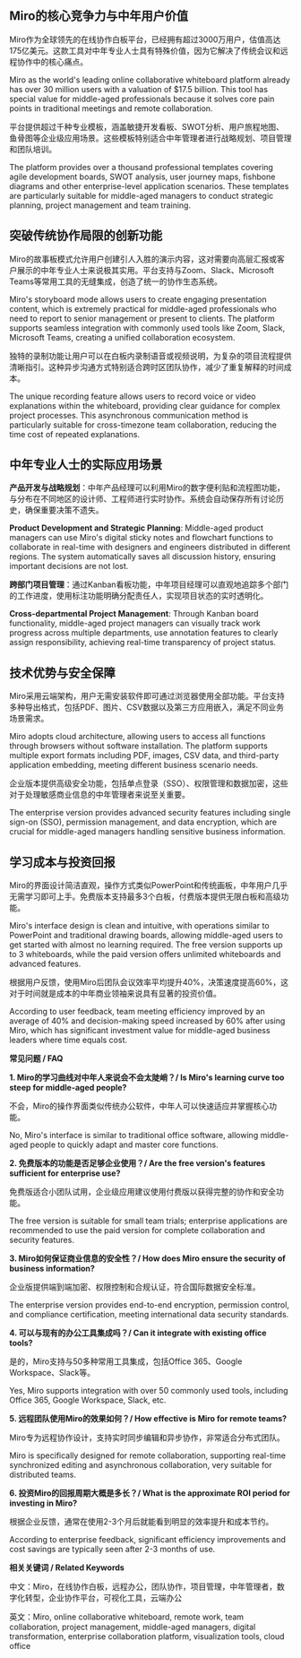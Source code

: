 ## **Miro的核心竞争力与中年用户价值**

Miro作为全球领先的在线协作白板平台，已经拥有超过3000万用户，估值高达175亿美元。这款工具对中年专业人士具有特殊价值，因为它解决了传统会议和远程协作中的核心痛点。

Miro as the world's leading online collaborative whiteboard platform already has over 30 million users with a valuation of $17.5 billion. This tool has special value for middle-aged professionals because it solves core pain points in traditional meetings and remote collaboration.

平台提供超过千种专业模板，涵盖敏捷开发看板、SWOT分析、用户旅程地图、鱼骨图等企业级应用场景。这些模板特别适合中年管理者进行战略规划、项目管理和团队培训。

The platform provides over a thousand professional templates covering agile development boards, SWOT analysis, user journey maps, fishbone diagrams and other enterprise-level application scenarios. These templates are particularly suitable for middle-aged managers to conduct strategic planning, project management and team training.

## **突破传统协作局限的创新功能**

Miro的故事板模式允许用户创建引人入胜的演示内容，这对需要向高层汇报或客户展示的中年专业人士来说极其实用。平台支持与Zoom、Slack、Microsoft Teams等常用工具的无缝集成，创造了统一的协作生态系统。

Miro's storyboard mode allows users to create engaging presentation content, which is extremely practical for middle-aged professionals who need to report to senior management or present to clients. The platform supports seamless integration with commonly used tools like Zoom, Slack, Microsoft Teams, creating a unified collaboration ecosystem.

独特的录制功能让用户可以在白板内录制语音或视频说明，为复杂的项目流程提供清晰指引。这种异步沟通方式特别适合跨时区团队协作，减少了重复解释的时间成本。

The unique recording feature allows users to record voice or video explanations within the whiteboard, providing clear guidance for complex project processes. This asynchronous communication method is particularly suitable for cross-timezone team collaboration, reducing the time cost of repeated explanations.

## **中年专业人士的实际应用场景**

**产品开发与战略规划**：中年产品经理可以利用Miro的数字便利贴和流程图功能，与分布在不同地区的设计师、工程师进行实时协作。系统会自动保存所有讨论历史，确保重要决策不遗失。

**Product Development and Strategic Planning**: Middle-aged product managers can use Miro's digital sticky notes and flowchart functions to collaborate in real-time with designers and engineers distributed in different regions. The system automatically saves all discussion history, ensuring important decisions are not lost.

**跨部门项目管理**：通过Kanban看板功能，中年项目经理可以直观地追踪多个部门的工作进度，使用标注功能明确分配责任人，实现项目状态的实时透明化。

**Cross-departmental Project Management**: Through Kanban board functionality, middle-aged project managers can visually track work progress across multiple departments, use annotation features to clearly assign responsibility, achieving real-time transparency of project status.

## **技术优势与安全保障**

Miro采用云端架构，用户无需安装软件即可通过浏览器使用全部功能。平台支持多种导出格式，包括PDF、图片、CSV数据以及第三方应用嵌入，满足不同业务场景需求。

Miro adopts cloud architecture, allowing users to access all functions through browsers without software installation. The platform supports multiple export formats including PDF, images, CSV data, and third-party application embedding, meeting different business scenario needs.

企业版本提供高级安全功能，包括单点登录（SSO）、权限管理和数据加密，这些对于处理敏感商业信息的中年管理者来说至关重要。

The enterprise version provides advanced security features including single sign-on (SSO), permission management, and data encryption, which are crucial for middle-aged managers handling sensitive business information.

## **学习成本与投资回报**

Miro的界面设计简洁直观，操作方式类似PowerPoint和传统画板，中年用户几乎无需学习即可上手。免费版本支持最多3个白板，付费版本提供无限白板和高级功能。

Miro's interface design is clean and intuitive, with operations similar to PowerPoint and traditional drawing boards, allowing middle-aged users to get started with almost no learning required. The free version supports up to 3 whiteboards, while the paid version offers unlimited whiteboards and advanced features.

根据用户反馈，使用Miro后团队会议效率平均提升40%，决策速度提高60%，这对于时间就是成本的中年商业领袖来说具有显著的投资价值。

According to user feedback, team meeting efficiency improved by an average of 40% and decision-making speed increased by 60% after using Miro, which has significant investment value for middle-aged business leaders where time equals cost.

**常见问题 / FAQ**

**1. Miro的学习曲线对中年人来说会不会太陡峭？/ Is Miro's learning curve too steep for middle-aged people?**

不会，Miro的操作界面类似传统办公软件，中年人可以快速适应并掌握核心功能。

No, Miro's interface is similar to traditional office software, allowing middle-aged people to quickly adapt and master core functions.

**2. 免费版本的功能是否足够企业使用？/ Are the free version's features sufficient for enterprise use?**

免费版适合小团队试用，企业级应用建议使用付费版以获得完整的协作和安全功能。

The free version is suitable for small team trials; enterprise applications are recommended to use the paid version for complete collaboration and security features.

**3. Miro如何保证商业信息的安全性？/ How does Miro ensure the security of business information?**

企业版提供端到端加密、权限控制和合规认证，符合国际数据安全标准。

The enterprise version provides end-to-end encryption, permission control, and compliance certification, meeting international data security standards.

**4. 可以与现有的办公工具集成吗？/ Can it integrate with existing office tools?**

是的，Miro支持与50多种常用工具集成，包括Office 365、Google Workspace、Slack等。

Yes, Miro supports integration with over 50 commonly used tools, including Office 365, Google Workspace, Slack, etc.

**5. 远程团队使用Miro的效果如何？/ How effective is Miro for remote teams?**

Miro专为远程协作设计，支持实时同步编辑和异步协作，非常适合分布式团队。

Miro is specifically designed for remote collaboration, supporting real-time synchronized editing and asynchronous collaboration, very suitable for distributed teams.

**6. 投资Miro的回报周期大概是多长？/ What is the approximate ROI period for investing in Miro?**

根据企业反馈，通常在使用2-3个月后就能看到明显的效率提升和成本节约。

According to enterprise feedback, significant efficiency improvements and cost savings are typically seen after 2-3 months of use.

**相关关键词 / Related Keywords**

中文：Miro，在线协作白板，远程办公，团队协作，项目管理，中年管理者，数字化转型，企业协作平台，可视化工具，云端办公

英文：Miro, online collaborative whiteboard, remote work, team collaboration, project management, middle-aged managers, digital transformation, enterprise collaboration platform, visualization tools, cloud office

